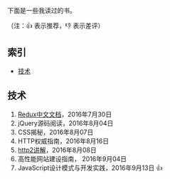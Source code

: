 下面是一些我读过的书。

（注：:+1: 表示推荐，:-1: 表示差评）

## 索引

- [技术](#技术)

## 技术

1. [Redux中文文档](https://github.com/camsong/redux-in-chinese)，2016年7月30日
2. jQuery源码阅读，2016年8月04日
3. CSS揭秘，2016年8月07日
4. HTTP权威指南，2016年8月16日
5. [http2讲解](https://ye11ow.gitbooks.io/http2-explained/content/index.html)，2016年8月08日
6. 高性能网站建设指南， 2016年9月04日
7. JavaScript设计模式与开发实践，2016年9月13日 :+1:
